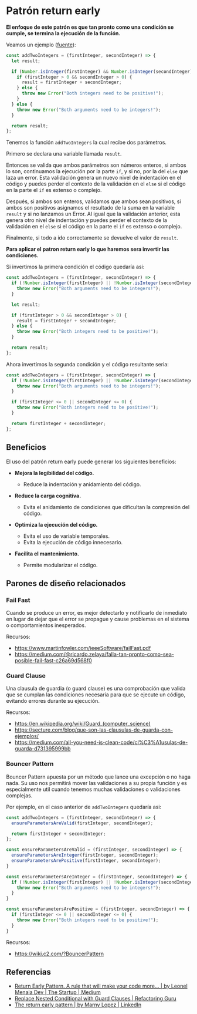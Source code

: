 # Patrón return early

**El enfoque de este patrón es que tan pronto como una condición se cumple, se termina la ejecución de la función.**

Veamos un ejemplo ([fuente](https://dev.to/arikaturika/one-concept-a-day-early-return-pattern-in-javascript-3pol)):

```js
const addTwoIntegers = (firstInteger, secondInteger) => {
  let result;

  if (Number.isInteger(firstInteger) && Number.isInteger(secondInteger)) {
    if (firstInteger > 0 && secondInteger > 0) {
      result = firstInteger + secondInteger;
    } else {
      throw new Error("Both integers need to be positive!");
    }
  } else {
    throw new Error("Both arguments need to be integers!");
  }

  return result;
};
```

Tenemos la función `addTwoIntegers` la cual recibe dos parámetros. 

Primero se declara una variable llamada `result`.

Entonces se valida que ambos parámetros son números enteros, si ambos lo son, continuamos la ejecución por la parte `if`, y si no, por la del `else` que laza un error. Esta validación genera un nuevo nivel de indentación en el código y puedes perder el contexto de la validación en el `else` si el código en la parte el `if` es extenso o complejo.

Después, si ambos son enteros, validamos que ambos sean positivos, si ambos son positivos asignamos el resultado de la suma en la variable `result` y si no lanzamos un Error. Al igual que la validación anterior, esta genera otro nivel de indentación y puedes perder el contexto de la validación en el `else` si el código en la parte el `if` es extenso o complejo.

Finalmente, si todo a ido correctamente se devuelve el valor de `result`.

**Para aplicar el patron return early lo que haremos sera invertir las condiciones.**

Si invertimos la primera condición el código quedaría asi:

```js
const addTwoIntegers = (firstInteger, secondInteger) => {
  if (!Number.isInteger(firstInteger) || !Number.isInteger(secondInteger)) {
    throw new Error("Both arguments need to be integers!");
  }

  let result;

  if (firstInteger > 0 && secondInteger > 0) {
    result = firstInteger + secondInteger;
  } else {
    throw new Error("Both integers need to be positive!");
  }

  return result;
};
```

Ahora invertimos la segunda condición y el código resultante seria:

```js
const addTwoIntegers = (firstInteger, secondInteger) => {
  if (!Number.isInteger(firstInteger) || !Number.isInteger(secondInteger)) {
    throw new Error("Both arguments need to be integers!");
  }

  if (firstInteger <= 0 || secondInteger <= 0) {
    throw new Error("Both integers need to be positive!");
  }

  return firstInteger + secondInteger;
};
```

## Beneficios

El uso del patrón return early puede generar los siguientes beneficios:

- **Mejora la legibilidad del código.** 
  - Reduce la indentación y anidamiento del código.

- **Reduce la carga cognitiva.** 
  - Evita el anidamiento de condiciones que dificultan la compresión del código. 

- **Optimiza la ejecución del código.**
  - Evita el uso de variable temporales.
  - Evita la ejecución de código innecesario.

- **Facilita el mantenimiento.**
  - Permite modularizar el código.

## Parones de diseño relacionados

### Fail Fast

Cuando se produce un error, es mejor detectarlo y notificarlo de inmediato en lugar de dejar que el error se propague y cause problemas en el sistema o comportamientos inesperados.

Recursos:
- https://www.martinfowler.com/ieeeSoftware/failFast.pdf
- https://medium.com/@ricardo.zelaya/falla-tan-pronto-como-sea-posible-fail-fast-c26a69d568f0

### Guard Clause

Una clausula de guardia (o guard clause) es una comprobación que valida que se cumplan las condiciones necesaria para que se ejecute un código, evitando errores durante su ejecución.

Recursos:
- https://en.wikipedia.org/wiki/Guard_(computer_science)
- https://secture.com/blog/que-son-las-clausulas-de-guarda-con-ejemplos/
- https://medium.com/all-you-need-is-clean-code/cl%C3%A1usulas-de-guarda-d731395999bb

### Bouncer Pattern

Bouncer Pattern apuesta por un método que lance una excepción o no haga nada. Su uso nos permitirá mover las validaciones a su propia función y es especialmente util cuando tenemos muchas validaciones o validaciones complejas.

Por ejemplo, en el caso anterior de `addTwoIntegers` quedaría asi:

```js
const addTwoIntegers = (firstInteger, secondInteger) => {
  ensureParametersAreValid(firstInteger, secondInteger);

  return firstInteger + secondInteger;
};

const ensureParametersAreValid = (firstInteger, secondInteger) => {
  ensureParametersAreInteger(firstInteger, secondInteger);
  ensureParametersArePositive(firstInteger, secondInteger);
}

const ensureParametersAreInteger = (firstInteger, secondInteger) => {
  if (!Number.isInteger(firstInteger) || !Number.isInteger(secondInteger)) {
    throw new Error("Both arguments need to be integers!");
  }
}

const ensureParametersArePositive = (firstInteger, secondInteger) => {
  if (firstInteger <= 0 || secondInteger <= 0) {
    throw new Error("Both integers need to be positive!");
  }
}
```

Recursos:
- https://wiki.c2.com/?BouncerPattern

## Referencias

- [Return Early Pattern. A rule that will make your code more… | by Leonel Menaia Dev | The Startup | Medium](https://medium.com/swlh/return-early-pattern-3d18a41bba8)
- [Replace Nested Conditional with Guard Clauses | Refactoring Guru](https://refactoring.guru/es/replace-nested-conditional-with-guard-clauses)
- [The return early pattern | by Marny Lopez | LinkedIn ](https://www.linkedin.com/pulse/return-early-pattern-marny-lopez-eq6je/?trk=article-ssr-frontend-pulse_more-articles_related-content-card)
